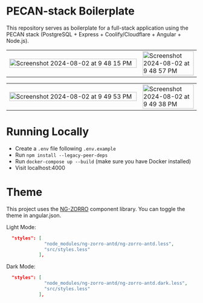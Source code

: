 # PECAN-stack Boilerplate

This repository serves as boilerplate for a full-stack application using the PECAN stack (PostgreSQL + Express + Coolify/Cloudflare + Angular + Node.js).
<table>
  <tr>
    <td width="70%"><img src="https://github.com/user-attachments/assets/1ee85fcd-c0e5-433d-9307-f92a496cdd6a" alt="Screenshot 2024-08-02 at 9 48 15 PM" width="100%"></td>
    <td width="30%"><img src="https://github.com/user-attachments/assets/366b0af4-7ad7-4adc-9b95-2018f6eb7c37" alt="Screenshot 2024-08-02 at 9 48 57 PM" width="100%"></td>
  </tr>
</table>

<table>
  <tr>
    <td width="70%"><img src="https://github.com/user-attachments/assets/9abfdbdf-1562-4a7b-8b30-c0e30a54c53a" alt="Screenshot 2024-08-02 at 9 49 53 PM" width="100%"></td>
    <td width="30%"><img src="https://github.com/user-attachments/assets/e1ec6375-2cda-41dc-ac7c-9f463075ff85" alt="Screenshot 2024-08-02 at 9 49 38 PM" width="100%"></td>
  </tr>
</table>

# Running Locally
- Create a `.env` file following `.env.example`
- Run `npm install --legacy-peer-deps`
- Run `docker-compose up --build` (make sure you have Docker installed)
- Visit localhost:4000

# Theme
This project uses the [NG-ZORRO](https://ng.ant.design/docs/introduce/en) component library. You can toggle the theme in angular.json.

Light Mode:
```json
  "styles": [
              "node_modules/ng-zorro-antd/ng-zorro-antd.less",
              "src/styles.less"
            ],
```

Dark Mode:
```json
  "styles": [
              "node_modules/ng-zorro-antd/ng-zorro-antd.dark.less",
              "src/styles.less"
            ],
```
